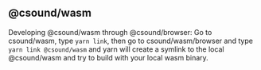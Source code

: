 ## @csound/wasm

Developing @csound/wasm through @csound/browser:
Go to csound/wasm, type `yarn link`, then go to
csound/wasm/browser and type `yarn link @csound/wasm`
and yarn will create a symlink to the local @csound/wasm
and try to build with your local wasm binary.

